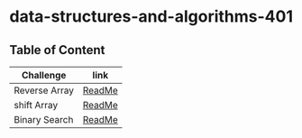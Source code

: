# data-structures-and-algorithms-401

## Table of Content

| Challenge     | link                                                           |
| ------------- | -------------------------------------------------------------- |
| Reverse Array | [ReadMe](./javascript/code-challenges/reverse-array/readme.md) |
| shift Array   | [ReadMe](./javascript/code-challenges/array-shift/readme.md)   |
| Binary Search | [ReadMe](./javascript/code-challenges/array-shift/readme.md)   |
